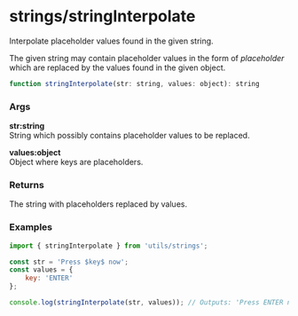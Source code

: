 strings/stringInterpolate
=========================
Interpolate placeholder values found in the given string.

The given string may contain placeholder values in the form of $placeholder$ which are replaced by the values found in the given object.

```js
function stringInterpolate(str: string, values: object): string
```

### Args

**str:string**  
String which possibly contains placeholder values to be replaced.

**values:object**  
Object where keys are placeholders.

### Returns
The string with placeholders replaced by values.

### Examples

```js
import { stringInterpolate } from 'utils/strings';

const str = 'Press $key$ now';
const values = {
    key: 'ENTER'
};

console.log(stringInterpolate(str, values)); // Outputs: 'Press ENTER now'
```